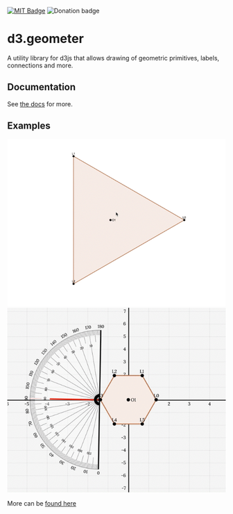 [![MIT Badge](http://img.shields.io/badge/license-MIT-blue.svg)](https://raw.githubusercontent.com/christabor/d3-geometer/master/LICENSE)
![Donation badge](https://img.shields.io/gratipay/christabor.svg)

d3.geometer
===========

A utility library for d3js that allows drawing of geometric primitives, labels, connections and more.

## Documentation

See [the docs](http://christabor.github.io/d3-geometer/docs/d3_geometer.html) for more.

## Examples

![ngon animation](examples/screenshots/ngon.gif)
![ngon animation](examples/screenshots/protractor.gif)

More can be [found here](http://christabor.github.io/d3-geometer/examples/)
